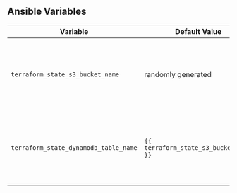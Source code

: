 ## Ansible Variables

| Variable                              | Default Value                          | Description                                                           |
|---------------------------------------|----------------------------------------|-----------------------------------------------------------------------|
| `terraform_state_s3_bucket_name`      | randomly generated                     | Name of the S3 bucket to create to hold the Terraform state remotely. |
| `terraform_state_dynamodb_table_name` | `{{ terraform_state_s3_bucket_name }}` | Name of the DynamoDB table to create to facilitate state locking.     |
